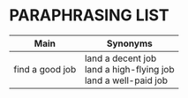 # PARAPHRASING LIST
| Main | Synonyms |
| ----------- | ----------- |
| find a good job | land a decent job <br/> land a high-flying job <br/> land a well-paid job |

